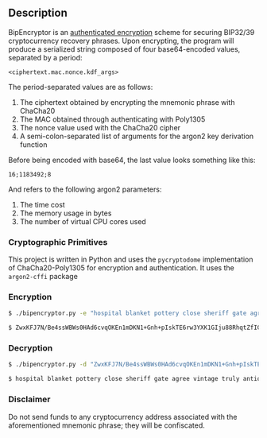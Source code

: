 ## Description
BipEncryptor is an [authenticated encryption](https://en.wikipedia.org/wiki/Authenticated_encryption) scheme for securing BIP32/39 cryptocurrency recovery phrases. Upon encrypting, the program will produce a serialized string composed of four base64-encoded values, separated by a period:
```
<ciphertext.mac.nonce.kdf_args>
```

The period-separated values are as follows:

1. The ciphertext obtained by encrypting the mnemonic phrase with ChaCha20
2. The MAC obtained through authenticating with Poly1305
3. The nonce value used with the ChaCha20 cipher
4. A semi-colon-separated list of arguments for the argon2 key derivation function

Before being encoded with base64, the last value looks something like this:
```
16;1183492;8
```

And refers to the following argon2 parameters:
1. The time cost
2. The memory usage in bytes
3. The number of virtual CPU cores used

### Cryptographic Primitives
This project is written in Python and uses the ```pycryptodome``` implementation of ChaCha20-Poly1305 for encryption and authentication. It uses the ```argon2-cffi``` package


### Encryption

```bash
$ ./bipencryptor.py -e "hospital blanket pottery close sheriff gate agree vintage truly antique arm radar" -k "th15is@secr3tp@ssphr@senob0dykn0wsbutm3"

$ ZwxKFJ7N/Be4ssWBWs0HAd6cvqOKEn1mDKN1+Gnh+pIskTE6rw3YXK1GIju88RhqtZfIGi/Nr5bBbsGepRhATCzjrSz1KLGedNOpmL8BKxTb;lsAGRJRnPuqEms4KHVKh/A==;sutuJRTEQan1l1co
```


### Decryption

```bash
$ ./bipencryptor.py -d "ZwxKFJ7N/Be4ssWBWs0HAd6cvqOKEn1mDKN1+Gnh+pIskTE6rw3YXK1GIju88RhqtZfIGi/Nr5bBbsGepRhATCzjrSz1KLGedNOpmL8BKxTb;lsAGRJRnPuqEms4KHVKh/A==;sutuJRTEQan1l1co" -k "th15is@secr3tp@ssphr@senob0dykn0wsbutm3"

$ hospital blanket pottery close sheriff gate agree vintage truly antique arm radar
```


### Disclaimer
Do not send funds to any cryptocurrency address associated with the aforementioned mnemonic phrase; they will be confiscated.
